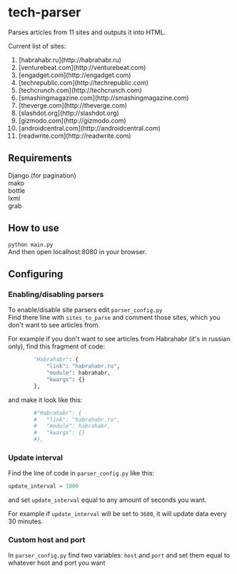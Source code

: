tech-parser
===========

Parses articles from 11 sites and outputs it into HTML.

Current list of sites:
<ol>
	<li>[habrahabr.ru](http://habrahabr.ru)</li>
	<li>[venturebeat.com](http://venturebeat.com)</li>
	<li>[engadget.com](http://engadget.com)</li>
	<li>[techrepublic.com](http://techrepublic.com)</li>
	<li>[techcrunch.com](http://techcrunch.com)</li>
	<li>[smashingmagazine.com](http://smashingmagazine.com)</li>
	<li>[theverge.com](http://theverge.com)</li>
	<li>[slashdot.org](http://slashdot.org)</li>
	<li>[gizmodo.com](http://gizmodo.com)</li>
	<li>[androidcentral.com](http://androidcentral.com)</li>
	<li>[readwrite.com](http://readwrite.com)</li>
</ol>

## Requirements ##
Django (for pagination)<br/>
mako<br/>
bottle<br/>
lxml<br/>
grab<br/>

## How to use ##
```python main.py```<br/>
And then open localhost:8080 in your browser.

## Configuring ##
### Enabling/disabling parsers ###
To enable/disable site parsers edit ```parser_config.py```<br/>
Find there line with ```sites_to_parse``` and comment those sites, which you don't want to see articles from.<br/>

For example if you don't want to see articles from Habrahabr (it's in russian only), find this fragment of code:

```python
		"Habrahabr": {
			"link": "habrahabr.ru",
			"module": habrahabr,
			"kwargs": {}
		},
```

and make it look like this:

```python
		#"Habrahabr": {
		#	"link": "habrahabr.ru",
		#	"module": habrahabr,
		#	"kwargs": {}
		#},
```

### Update interval ###
Find the line of code in ```parser_config.py``` like this:

```python
update_interval = 1800
```

and set ```update_interval``` equal to any amount of seconds you want.<br/>

For example if ```update_interval``` will be set to ```3600```, it will update data every 30 minutes.


### Custom host and port ###
In ```parser_config.py``` find two variables: ```host``` and ```port``` and set them equal to whatever hsot and port you want
